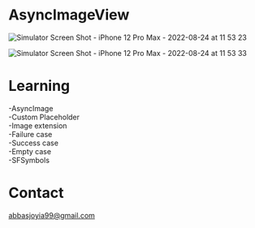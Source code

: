 # AsyncImageView 

![Simulator Screen Shot - iPhone 12 Pro Max - 2022-08-24 at 11 53 23](https://user-images.githubusercontent.com/27265918/186350954-3ea02d18-f85b-4c9f-a8b8-b1976afbf4ab.png)

![Simulator Screen Shot - iPhone 12 Pro Max - 2022-08-24 at 11 53 33](https://user-images.githubusercontent.com/27265918/186350981-ed33752e-f458-410f-a493-b1527a0a683e.png)


# Learning 
-AsyncImage\
-Custom Placeholder\
-Image extension\
-Failure case\
-Success case\
-Empty case\
-SFSymbols

# Contact 
abbasjoyia99@gmail.com
